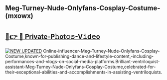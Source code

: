 ## Meg-Turney-Nude-Onlyfans-Cosplay-Costume-(mxowx)


# <h2><a href="https://mediaupload.pro?-19M">🔗👉 🔴 Private-P𝚑ot𝚘𝚜-V𝚒d𝚎o</a></h2>

[![NEW UPDATED](https://i.imgur.com/0qMVB7G.gif)](https://mediaupload.pro?-19M)
Online-influencer-Meg-Turney-Nude-Onlyfans-Cosplay-Costume,known-for-publishing-dance-and-lifestyle-content,-including-performances-and-vlogs-on-social-media-platforms.Brilliant-ventriloquist-assistant-Meg-Turney-Nude-Onlyfans-Cosplay-Costume,celebrated-for-their-exceptional-abilities-and-accomplishments-in-assisting-ventriloquists.  